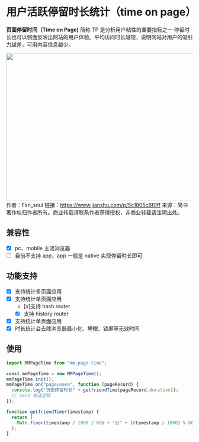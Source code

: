 # 用户活跃停留时长统计（time on page）

**页面停留时间（Time on Page)**  简称 TP 是分析用户粘性的重要指标之一
停留时长也可以侧面反映出网站的用户体验。平均访问时长越短，说明网站对用户的吸引力越差，可用内容信息越少。

<img src="https://github.com/fanxinqi/mm-page-time/blob/main/doc/time-on-page.jpeg" width="600" height="400" align="left" />

作者：Fsn_soul
链接：https://www.jianshu.com/p/5c1805c6f0ff
来源：简书
著作权归作者所有。商业转载请联系作者获得授权，非商业转载请注明出处。
## 兼容性

- [x] pc、mobile 主流浏览器
- [ ] 目前不支持 app，app 一般是 native 实现停留时长即可

## 功能支持

- [x] 支持统计多页面应用
- [x] 支持统计单页面应用
  - [x]支持 hash router
  - [x] 支持 history router
- [x] 支持统计单页面应用
- [x] 时长统计会去除浏览器最小化、睡眠、锁屏等无效时间

## 使用

```javascript
import MMPageTime from "mm-page-time";

const mmPageTime = new MMPageTime();
mmPageTime.init();
mmPageTime.on("pageLeave", function (pageRecord) {
  console.log("页面停留时长" + getfriendTime(pageRecord.duration));
  // send 发送逻辑
});

function getfriendTime(timestamp) {
  return (
    Math.floor(timestamp / 1000 / 60) + "分" + ((timestamp / 1000) % 60) + "秒"
  );
}
```
